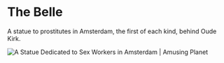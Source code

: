# The Belle
A statue to prostitutes in Amsterdam, the first of each kind, behind Oude Kirk.

![A Statue Dedicated to Sex Workers in Amsterdam | Amusing Planet](https://img.search.brave.com/2MPmQ8yyf-JzrUIFxxXWLofYKvKLeEG-rOO1ocJqMNY/rs:fit:800:600:1/g:ce/aHR0cHM6Ly9saDMu/Z29vZ2xldXNlcmNv/bnRlbnQuY29tLy1V/YU9EOHkyd1djdy9W/eUNnQmdhMGpjSS9B/QUFBQUFBQk5Hdy9y/d19wR3NLWk9nWS9i/ZWxsZS1hbXN0ZXJk/YW0tNTYuanBnP2lt/Z21heD0xNjAw)